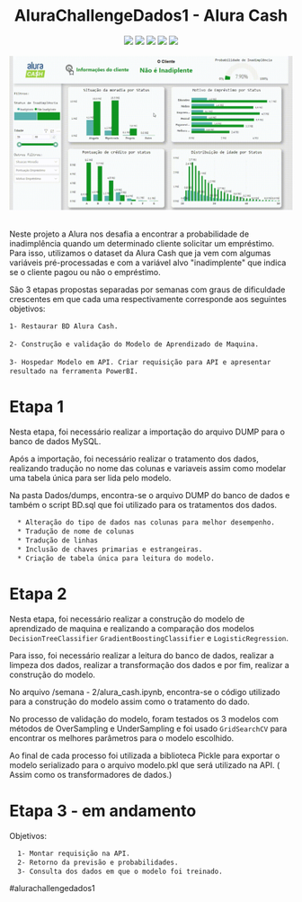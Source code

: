 <h1 align="center"> AluraChallengeDados1 - Alura Cash  </h1>

<div align="center">
<img src="https://img.shields.io/badge/MySQL-005C84?style=for-the-badge&logo=mysql&logoColor=white"><img>
<img src="https://img.shields.io/badge/Python-14354C?style=for-the-badge&logo=python&logoColor=yellow"> </img>
<img src="https://img.shields.io/badge/scikit_learn-F7931E?style=for-the-badge&logo=scikit-learn&logoColor=white"></img>
<img src="https://img.shields.io/badge/fastapi-109989?style=for-the-badge&logo=FASTAPI&logoColor=white"> </img>
<img src="https://img.shields.io/badge/PowerBI-F2C811?style=for-the-badge&logo=Power%20BI&logoColor=black"> </img>
</div>

<br>
<div align="center" >
<img src="semana - 3 e 4/dashboard_pb.gif" width="620">
</img>
</div>
<br>

  Neste projeto a Alura nos desafia a encontrar a probabilidade de inadimplência quando um determinado cliente solicitar um empréstimo. Para isso, utilizamos o dataset da Alura Cash que ja vem com algumas variáveis pré-processadas e com a variável alvo "inadimplente" que indica se o cliente pagou ou não o empréstimo.

  
  São 3 etapas propostas separadas por semanas com graus de dificuldade crescentes em que cada uma respectivamente corresponde aos seguintes objetivos: 
    
    1- Restaurar BD Alura Cash.
    
    2- Construção e validação do Modelo de Aprendizado de Maquina.
    
    3- Hospedar Modelo em API. Criar requisição para API e apresentar resultado na ferramenta PowerBI.


# Etapa 1
  Nesta etapa, foi necessário realizar a importação do arquivo DUMP para o banco de dados MySQL.
    
  Após a importação, foi necessário realizar o tratamento dos dados, realizando tradução no nome das colunas e variaveis assim como modelar uma tabela única para ser lida pelo modelo.

   Na pasta Dados/dumps, encontra-se o arquivo DUMP do banco de dados e  também o script BD.sql que foi utilizado para os tratamentos dos dados.
   
      * Alteração do tipo de dados nas colunas para melhor desempenho.
      * Tradução de nome de colunas
      * Tradução de linhas
      * Inclusão de chaves primarias e estrangeiras.
      * Criação de tabela única para leitura do modelo.
      
# Etapa 2

  Nesta etapa, foi necessário realizar a construção do modelo de aprendizado de maquina e realizando a comparação dos modelos `DecisionTreeClassifier` `GradientBoostingClassifier` e `LogisticRegression`.
  
  Para isso, foi necessário realizar a leitura do banco de dados, realizar a limpeza dos dados, realizar a transformação dos dados e por fim, realizar a construção do modelo.
  
  No arquivo /semana - 2/alura_cash.ipynb, encontra-se o código utilizado para a construção do modelo assim como o tratamento do dado.

  No processo de validação do modelo, foram testados os 3 modelos com métodos de OverSampling e UnderSampling e foi usado `GridSearchCV` para encontrar os melhores parâmetros para o modelo escolhido.

  Ao final de cada processo foi utilizada a biblioteca Pickle para exportar o modelo serializado para o arquivo modelo.pkl que será utilizado na API. ( Assim como os transformadores de dados.)

# Etapa 3 -  em andamento
   
   Objetivos: 
      
      1- Montar requisição na API.
      2- Retorno da previsão e probabilidades.
      3- Consulta dos dados em que o modelo foi treinado.
      
      
#alurachallengedados1
